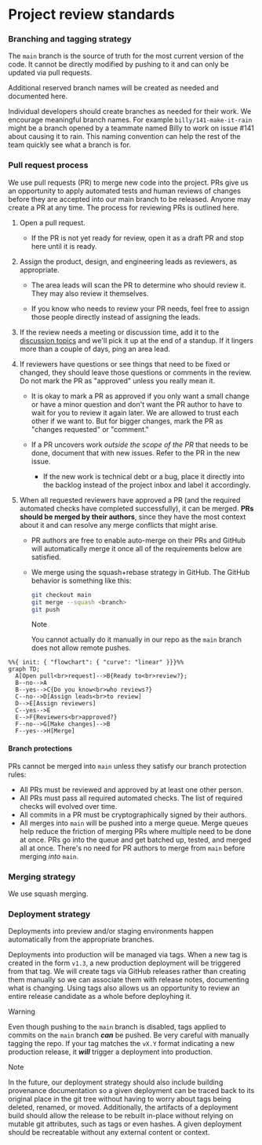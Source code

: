 # Project review standards

### Branching and tagging strategy

The `main` branch is the source of truth for the most current version of the
code. It cannot be directly modified by pushing to it and can only be updated
via pull requests.

Additional reserved branch names will be created as needed and documented here.

Individual developers should create branches as needed for their work. We
encourage meaningful branch names. For example `billy/141-make-it-rain`
might be a branch opened by a teammate named Billy to work on issue #141 about
causing it to rain. This naming convention can help the rest of the team quickly
see what a branch is for.

### Pull request process

We use pull requests (PR) to merge new code into the project. PRs give us an
opportunity to apply automated tests and human reviews of changes before they
are accepted into our main branch to be released. Anyone may create a PR at any
time. The process for reviewing PRs is outlined here.

1. Open a pull request.

   - If the PR is not yet ready for review, open it as a draft PR and stop here
     until it is ready.

2. Assign the product, design, and engineering leads as reviewers, as
   appropriate.

   - The area leads will scan the PR to determine who should review it. They may
     also review it themselves.

   - If you know who needs to review your PR needs, feel free to assign those
     people directly instead of assigning the leads.

3. If the review needs a meeting or discussion time, add it to the
   [discussion topics](https://docs.google.com/spreadsheets/d/1wd9WsmNHdLXl-smL_A63oBDRIkALJTELXcITl4iTdMs/edit#gid=1456748459)
   and we'll pick it up at the end of a standup. If it lingers more than a
   couple of days, ping an area lead.

4. If reviewers have questions or see things that need to be fixed or changed,
   they should leave those questions or comments in the review. Do not mark the
   PR as "approved" unless you really mean it.

   - It is okay to mark a PR as approved if you only want a small change or have
     a minor question and don't want the PR author to have to wait for you to
     review it again later. We are allowed to trust each other if we want to.
     But for bigger changes, mark the PR as "changes requested" or "comment."

   - If a PR uncovers work _outside the scope of the PR_ that needs to be done,
     document that with new issues. Refer to the PR in the new issue.

     - If the new work is technical debt or a bug, place it directly into the
       backlog instead of the project inbox and label it accordingly.

5. When all requested reviewers have approved a PR (and the required automated
   checks have completed successfully), it can be merged. **PRs should be merged
   by their authors**, since they have the most context about it and can resolve
   any merge conflicts that might arise.

   - PR authors are free to enable auto-merge on their PRs and GitHub will
     automatically merge it once all of the requirements below are satisfied.

   - We merge using the squash+rebase strategy in GitHub. The GitHub behavior is
     something like this:

     ```sh
     git checkout main
     git merge --squash <branch>
     git push
     ```

     > [!NOTE]  
     > You cannot actually do it manually in our repo as the `main` branch does
     > not allow remote pushes.

```mermaid
%%{ init: { "flowchart": { "curve": "linear" }}}%%
graph TD;
  A[Open pull<br>request]-->B{Ready to<br>review?};
  B--no-->A
  B--yes-->C{Do you know<br>who reviews?}
  C--no-->D[Assign leads<br>to review]
  D-->E[Assign reviewers]
  C--yes-->E
  E-->F{Reviewers<br>approved?}
  F--no-->G[Make changes]-->B
  F--yes-->H[Merge]
```

#### Branch protections

PRs cannot be merged into `main` unless they satisfy our branch protection
rules:

- All PRs must be reviewed and approved by at least one other person.
- All PRs must pass all required automated checks. The list of required checks
  will evolved over time.
- All commits in a PR must be cryptographically signed by their authors.
- All merges into `main` will be pushed into a merge queue. Merge queues help
  reduce the friction of merging PRs where multiple need to be done at once. PRs
  go into the queue and get batched up, tested, and merged all at once. There's
  no need for PR authors to merge from `main` before merging _into_ `main`.

### Merging strategy

We use squash merging.

### Deployment strategy

Deployments into preview and/or staging environments happen automatically from
the appropriate branches.

Deployments into production will be managed via tags. When a new tag is created
in the form `v1.3`, a new production deployment will be triggered from that tag.
We will create tags via GitHub releases rather than creating them manually so we
can associate them with release notes, documenting what is changing. Using tags
also allows us an opportunity to review an entire release candidate as a whole
before deployhing it.

> [!WARNING]  
> Even though pushing to the `main` branch is disabled, tags applied to commits
> on the `main` branch **_can_** be pushed. Be very careful with manually
> tagging the repo. If your tag matches the `vX.Y` format indicating a new
> production release, it **_will_** trigger a deployment into production.

> [!NOTE]  
> In the future, our deployment strategy should also include building provenance
> documentation so a given deployment can be traced back to its original place
> in the git tree without having to worry about tags being deleted, renamed, or
> moved. Additionally, the artifacts of a deployment build should allow the
> release to be rebuilt in-place without relying on mutable git attributes, such
> as tags or even hashes. A given deployment should be recreatable without any
> external content or context.
